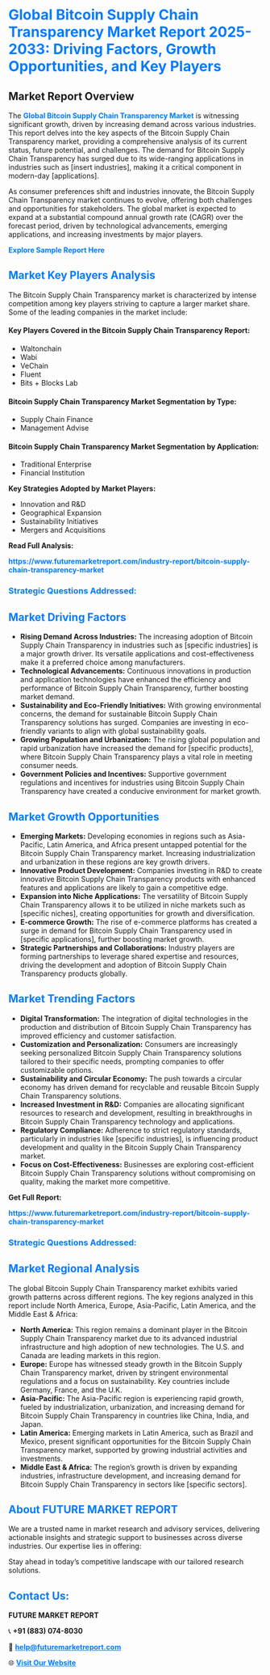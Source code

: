 <h1 style="color: #007BFF;">Global Bitcoin Supply Chain Transparency Market Report 2025-2033: Driving Factors, Growth Opportunities, and Key Players</h1>

<section id="overview">
<h2>Market Report Overview</h2>
<p>The <a href="https://www.futuremarketreport.com/industry-report/bitcoin-supply-chain-transparency-market" style="color: #007BFF; text-decoration: none;"><strong>Global Bitcoin Supply Chain Transparency Market</strong></a> is witnessing significant growth, driven by increasing demand across various industries. This report delves into the key aspects of the Bitcoin Supply Chain Transparency market, providing a comprehensive analysis of its current status, future potential, and challenges. The demand for Bitcoin Supply Chain Transparency has surged due to its wide-ranging applications in industries such as [insert industries], making it a critical component in modern-day [applications].</p>
<p>As consumer preferences shift and industries innovate, the Bitcoin Supply Chain Transparency market continues to evolve, offering both challenges and opportunities for stakeholders. The global market is expected to expand at a substantial compound annual growth rate (CAGR) over the forecast period, driven by technological advancements, emerging applications, and increasing investments by major players.</p>
</section>

<section id="overview">
<p><a href="https://www.futuremarketreport.com/request-sample/reportId=63918" style="color: #007BFF; text-decoration: none;"><strong>Explore Sample Report Here</strong></a></p>
</section>

<section id="key-players">
<h2 style="color: #007BFF;">Market Key Players Analysis</h2>
<p>The Bitcoin Supply Chain Transparency market is characterized by intense competition among key players striving to capture a larger market share. Some of the leading companies in the market include:</p>
<h4>Key Players Covered in the Bitcoin Supply Chain Transparency Report:</h4>
<ul><li>Waltonchain</li><li>Wabi</li><li>VeChain</li><li>Fluent</li><li>Bits + Blocks Lab</li></ul>
<h4>Bitcoin Supply Chain Transparency Market Segmentation by Type:</h4>
<ul><li>Supply Chain Finance</li><li>Management Advise</li></ul>

<h4>Bitcoin Supply Chain Transparency Market Segmentation by Application:</h4>
<ul><li>Traditional Enterprise</li><li>Financial Institution</li></ul>
<p><strong>Key Strategies Adopted by Market Players:</strong></p>
<ul>
<li>Innovation and R&D</li>
<li>Geographical Expansion</li>
<li>Sustainability Initiatives</li>
<li>Mergers and Acquisitions</li>
</ul>
</section>

<section>
<p><strong>Read Full Analysis: </strong></p><a href="https://www.futuremarketreport.com/industry-report/bitcoin-supply-chain-transparency-market" style="color: #007BFF; text-decoration: none;"><strong>https://www.futuremarketreport.com/industry-report/bitcoin-supply-chain-transparency-market</strong></a>
<h3 style="color: #007BFF;">Strategic Questions Addressed:</h3>
</section>

<section id="driving-factors">
<h2 style="color: #007BFF;">Market Driving Factors</h2>
<ul>
<li><strong>Rising Demand Across Industries:</strong> The increasing adoption of Bitcoin Supply Chain Transparency in industries such as [specific industries] is a major growth driver. Its versatile applications and cost-effectiveness make it a preferred choice among manufacturers.</li>
<li><strong>Technological Advancements:</strong> Continuous innovations in production and application technologies have enhanced the efficiency and performance of Bitcoin Supply Chain Transparency, further boosting market demand.</li>
<li><strong>Sustainability and Eco-Friendly Initiatives:</strong> With growing environmental concerns, the demand for sustainable Bitcoin Supply Chain Transparency solutions has surged. Companies are investing in eco-friendly variants to align with global sustainability goals.</li>
<li><strong>Growing Population and Urbanization:</strong> The rising global population and rapid urbanization have increased the demand for [specific products], where Bitcoin Supply Chain Transparency plays a vital role in meeting consumer needs.</li>
<li><strong>Government Policies and Incentives:</strong> Supportive government regulations and incentives for industries using Bitcoin Supply Chain Transparency have created a conducive environment for market growth.</li>
</ul>
</section>

<section id="growth-opportunities">
<h2 style="color: #007BFF;">Market Growth Opportunities</h2>
<ul>
<li><strong>Emerging Markets:</strong> Developing economies in regions such as Asia-Pacific, Latin America, and Africa present untapped potential for the Bitcoin Supply Chain Transparency market. Increasing industrialization and urbanization in these regions are key growth drivers.</li>
<li><strong>Innovative Product Development:</strong> Companies investing in R&D to create innovative Bitcoin Supply Chain Transparency products with enhanced features and applications are likely to gain a competitive edge.</li>
<li><strong>Expansion into Niche Applications:</strong> The versatility of Bitcoin Supply Chain Transparency allows it to be utilized in niche markets such as [specific niches], creating opportunities for growth and diversification.</li>
<li><strong>E-commerce Growth:</strong> The rise of e-commerce platforms has created a surge in demand for Bitcoin Supply Chain Transparency used in [specific applications], further boosting market growth.</li>
<li><strong>Strategic Partnerships and Collaborations:</strong> Industry players are forming partnerships to leverage shared expertise and resources, driving the development and adoption of Bitcoin Supply Chain Transparency products globally.</li>
</ul>
</section>

<section id="trending-factors">
<h2 style="color: #007BFF;">Market Trending Factors</h2>
<ul>
<li><strong>Digital Transformation:</strong> The integration of digital technologies in the production and distribution of Bitcoin Supply Chain Transparency has improved efficiency and customer satisfaction.</li>
<li><strong>Customization and Personalization:</strong> Consumers are increasingly seeking personalized Bitcoin Supply Chain Transparency solutions tailored to their specific needs, prompting companies to offer customizable options.</li>
<li><strong>Sustainability and Circular Economy:</strong> The push towards a circular economy has driven demand for recyclable and reusable Bitcoin Supply Chain Transparency solutions.</li>
<li><strong>Increased Investment in R&D:</strong> Companies are allocating significant resources to research and development, resulting in breakthroughs in Bitcoin Supply Chain Transparency technology and applications.</li>
<li><strong>Regulatory Compliance:</strong> Adherence to strict regulatory standards, particularly in industries like [specific industries], is influencing product development and quality in the Bitcoin Supply Chain Transparency market.</li>
<li><strong>Focus on Cost-Effectiveness:</strong> Businesses are exploring cost-efficient Bitcoin Supply Chain Transparency solutions without compromising on quality, making the market more competitive.</li>
</ul>
</section>

<section>
<p><strong>Get Full Report: </strong></p><a href="https://www.futuremarketreport.com/industry-report/bitcoin-supply-chain-transparency-market" style="color: #007BFF; text-decoration: none;"><strong>https://www.futuremarketreport.com/industry-report/bitcoin-supply-chain-transparency-market</strong></a>
<h3 style="color: #007BFF;">Strategic Questions Addressed:</h3>
</section>


<section id="regional-analysis">
<h2 style="color: #007BFF;">Market Regional Analysis</h2>
<p>The global Bitcoin Supply Chain Transparency market exhibits varied growth patterns across different regions. The key regions analyzed in this report include North America, Europe, Asia-Pacific, Latin America, and the Middle East & Africa:</p>
<ul>
<li><strong>North America:</strong> This region remains a dominant player in the Bitcoin Supply Chain Transparency market due to its advanced industrial infrastructure and high adoption of new technologies. The U.S. and Canada are leading markets in this region.</li>
<li><strong>Europe:</strong> Europe has witnessed steady growth in the Bitcoin Supply Chain Transparency market, driven by stringent environmental regulations and a focus on sustainability. Key countries include Germany, France, and the U.K.</li>
<li><strong>Asia-Pacific:</strong> The Asia-Pacific region is experiencing rapid growth, fueled by industrialization, urbanization, and increasing demand for Bitcoin Supply Chain Transparency in countries like China, India, and Japan.</li>
<li><strong>Latin America:</strong> Emerging markets in Latin America, such as Brazil and Mexico, present significant opportunities for the Bitcoin Supply Chain Transparency market, supported by growing industrial activities and investments.</li>
<li><strong>Middle East & Africa:</strong> The region’s growth is driven by expanding industries, infrastructure development, and increasing demand for Bitcoin Supply Chain Transparency in sectors like [specific sectors].</li>
</ul>
</section>

<footer>
<h2 style="color: #007BFF;">About FUTURE MARKET REPORT</h2>
<p>We are a trusted name in market research and advisory services, delivering actionable insights and strategic support to businesses across diverse industries. Our expertise lies in offering:</p>

<p>Stay ahead in today’s competitive landscape with our tailored research solutions.</p>

<h2 style="color: #007BFF;">Contact Us:</h2>
<p><strong>FUTURE MARKET REPORT</strong></p>
<p>📞 <strong>+91 (883) 074-8030</strong></p>
<p>📧 <strong><a href="mailto:help@futuremarketreport.com" style="color: #007BFF;">help@futuremarketreport.com</a></strong></p>
<p>🌐 <strong><a href="https://www.futuremarketreport.com/" style="color: #007BFF;">Visit Our Website</a></strong></p>
</footer>